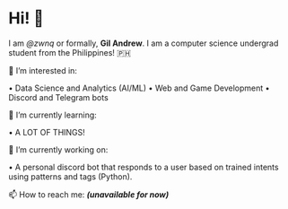 # Hi! 👋 

I am *@zwnq* or formally, **Gil Andrew**. I am a computer science undergrad student from the Philippines! :philippines: 

👀 I’m interested in:

• Data Science and Analytics (AI/ML)
• Web and Game Development
• Discord and Telegram bots

🧐 I’m currently learning:

• A LOT OF THINGS!

🧐 I’m currently working on:

• A personal discord bot that responds to a user based on trained intents using patterns and tags (Python).

📫 How to reach me:
***(unavailable for now)***
